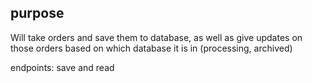 ## purpose

Will take orders and save them to database, as well as give updates on those orders based on which database it is in (processing, archived)

endpoints: save and read